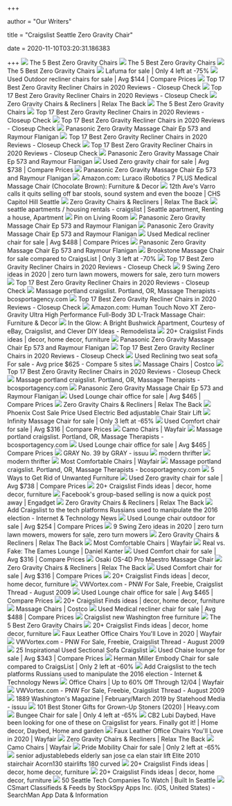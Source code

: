 +++
        
author = "Our Writers"
        
title = "Craigslist Seattle Zero Gravity Chair"
        
date = 2020-11-10T03:20:31.186383
        
+++
[ ![](https://specials-images.forbesimg.com/imageserve/5e9f903ddea8300007de881b/960x0.jpg?fit=scale)](https://specials-images.forbesimg.com/imageserve/5e9f903ddea8300007de881b/960x0.jpg?fit=scale) The 5 Best Zero Gravity Chairs
[ ![](https://specials-images.forbesimg.com/imageserve/5e9f90a0dea8300007de881e/960x0.jpg?fit=scale)](https://specials-images.forbesimg.com/imageserve/5e9f90a0dea8300007de881e/960x0.jpg?fit=scale) The 5 Best Zero Gravity Chairs
[ ![](https://specials-images.forbesimg.com/imageserve/5e9f91ca8c2caa0006e70b7b/960x0.jpg?fit=scale)](https://specials-images.forbesimg.com/imageserve/5e9f91ca8c2caa0006e70b7b/960x0.jpg?fit=scale) The 5 Best Zero Gravity Chairs
[ ![](https://www.used.forsale/sh-img/fauteuil-relax_10_lafuma.jpg)](https://www.used.forsale/sh-img/fauteuil-relax_10_lafuma.jpg) Lafuma for sale | Only 4 left at -75%
[ ![](https://www.second-hand-furniture.com/images/?i=aHR0cHM6Ly9tLm1lZGlhLWFtYXpvbi5jb20vaW1hZ2VzL0kvNjF2OHdrelhRU0wuX0FDX1VMMzIwXy5qcGc)](https://www.second-hand-furniture.com/images/?i=aHR0cHM6Ly9tLm1lZGlhLWFtYXpvbi5jb20vaW1hZ2VzL0kvNjF2OHdrelhRU0wuX0FDX1VMMzIwXy5qcGc) Used Outdoor recliner chairs for sale | Avg $144 | Compare Prices
[ ![](https://closeupcheck.com/wp-content/uploads/2018/05/B01K1WU2A4.jpg)](https://closeupcheck.com/wp-content/uploads/2018/05/B01K1WU2A4.jpg) Top 17 Best Zero Gravity Recliner Chairs in 2020 Reviews - Closeup Check
[ ![](https://closeupcheck.com/wp-content/uploads/2019/06/B07GS5XPL1.jpg)](https://closeupcheck.com/wp-content/uploads/2019/06/B07GS5XPL1.jpg) Top 17 Best Zero Gravity Recliner Chairs in 2020 Reviews - Closeup Check
[ ![](https://cdn.shopify.com/s/files/1/0011/1273/5803/products/Gravis_Bee_5e60102bb23c1_600x.jpg?v=1599867046)](https://cdn.shopify.com/s/files/1/0011/1273/5803/products/Gravis_Bee_5e60102bb23c1_600x.jpg?v=1599867046) Zero Gravity Chairs & Recliners | Relax The Back
[ ![](https://specials-images.forbesimg.com/imageserve/5e9f900cdea8300007de8818/960x0.jpg?fit=scale)](https://specials-images.forbesimg.com/imageserve/5e9f900cdea8300007de8818/960x0.jpg?fit=scale) The 5 Best Zero Gravity Chairs
[ ![](https://closeupcheck.com/wp-content/uploads/2018/05/B073DQGL9N.jpg)](https://closeupcheck.com/wp-content/uploads/2018/05/B073DQGL9N.jpg) Top 17 Best Zero Gravity Recliner Chairs in 2020 Reviews - Closeup Check
[ ![](https://closeupcheck.com/wp-content/uploads/2018/05/B0032UY0BU.jpg)](https://closeupcheck.com/wp-content/uploads/2018/05/B0032UY0BU.jpg) Top 17 Best Zero Gravity Recliner Chairs in 2020 Reviews - Closeup Check
[ ![](https://www.jansenfurniture.ca/wp-content/uploads/2018/08/34722-French-Louis-XV-Style-Arm-Chair-EM-088-New2018_DD-2-400x400.jpg)](https://www.jansenfurniture.ca/wp-content/uploads/2018/08/34722-French-Louis-XV-Style-Arm-Chair-EM-088-New2018_DD-2-400x400.jpg) Panasonic Zero Gravity Massage Chair Ep 573 and Raymour Flanigan
[ ![](https://closeupcheck.com/wp-content/uploads/2018/05/B076J2TCMD.jpg)](https://closeupcheck.com/wp-content/uploads/2018/05/B076J2TCMD.jpg) Top 17 Best Zero Gravity Recliner Chairs in 2020 Reviews - Closeup Check
[ ![](https://closeupcheck.com/wp-content/uploads/2018/06/B06W2JPBTD.jpg)](https://closeupcheck.com/wp-content/uploads/2018/06/B06W2JPBTD.jpg) Top 17 Best Zero Gravity Recliner Chairs in 2020 Reviews - Closeup Check
[ ![](https://www.ulcdn.net/opt/www.ulcdn.net/images/products/197192/product/Rochelle_Rocking_Chair_00_LP.jpg?1531113767)](https://www.ulcdn.net/opt/www.ulcdn.net/images/products/197192/product/Rochelle_Rocking_Chair_00_LP.jpg?1531113767) Panasonic Zero Gravity Massage Chair Ep 573 and Raymour Flanigan
[ ![](https://www.second-hand-furniture.com/images/?i=aHR0cHM6Ly9pLmViYXlpbWcuY29tL3RodW1icy9pbWFnZXMvZy9nQ2dBQU9TdzVIRmZQLX5QL3MtbDMwMC5qcGc)](https://www.second-hand-furniture.com/images/?i=aHR0cHM6Ly9pLmViYXlpbWcuY29tL3RodW1icy9pbWFnZXMvZy9nQ2dBQU9TdzVIRmZQLX5QL3MtbDMwMC5qcGc) Used Zero gravity chair for sale | Avg $738 | Compare Prices
[ ![](https://www.vintagevibes.nl/wp-content/uploads/2016/02/stoelen148b.jpg)](https://www.vintagevibes.nl/wp-content/uploads/2016/02/stoelen148b.jpg) Panasonic Zero Gravity Massage Chair Ep 573 and Raymour Flanigan
[ ![](https://images-na.ssl-images-amazon.com/images/I/81xBta5O2RL._AC_SL1500_.jpg)](https://images-na.ssl-images-amazon.com/images/I/81xBta5O2RL._AC_SL1500_.jpg) Amazon.com: Luraco iRobotics 7 PLUS Medical Massage Chair (Chocolate  Brown): Furniture & Decor
[ ![](http://farm9.static.flickr.com/8095/8444491525_06d282cc76.jpg)](http://farm9.static.flickr.com/8095/8444491525_06d282cc76.jpg) 12th Ave's Varro calls it quits selling off bar stools, sound system and  even the booze | CHS Capitol Hill Seattle
[ ![](https://cdn.shopify.com/s/files/1/0011/1273/5803/products/AndrewLaBlac_XChair3.0_WEB_clip-c_600x.jpg?v=1582216085)](https://cdn.shopify.com/s/files/1/0011/1273/5803/products/AndrewLaBlac_XChair3.0_WEB_clip-c_600x.jpg?v=1582216085) Zero Gravity Chairs & Recliners | Relax The Back
[ ![](https://i.pinimg.com/originals/0c/51/a1/0c51a1af86a1db234b2107b9b237d322.jpg)](https://i.pinimg.com/originals/0c/51/a1/0c51a1af86a1db234b2107b9b237d322.jpg) seattle apartments / housing rentals - craigslist | Seattle apartment,  Renting a house, Apartment
[ ![](https://i.pinimg.com/originals/aa/1f/53/aa1f53d241f4726a1067d19732c3ecc8.jpg)](https://i.pinimg.com/originals/aa/1f/53/aa1f53d241f4726a1067d19732c3ecc8.jpg) Pin on Living Room
[ ![](https://images-na.ssl-images-amazon.com/images/I/71nUi10L3xL._SY679_.jpg)](https://images-na.ssl-images-amazon.com/images/I/71nUi10L3xL._SY679_.jpg) Panasonic Zero Gravity Massage Chair Ep 573 and Raymour Flanigan
[ ![](https://st.hzcdn.com/simgs/1f81d0df025d2e2f_4-8385/home-design.jpg)](https://st.hzcdn.com/simgs/1f81d0df025d2e2f_4-8385/home-design.jpg) Panasonic Zero Gravity Massage Chair Ep 573 and Raymour Flanigan
[ ![](https://www.second-hand-furniture.com/images/?i=aHR0cHM6Ly9pbWFnZXMuY3JhaWdzbGlzdC5vcmcvMDBUMFRfMXgyMHZpTFVXV1lfMGxNMHQyXzMwMHgzMDAuanBn)](https://www.second-hand-furniture.com/images/?i=aHR0cHM6Ly9pbWFnZXMuY3JhaWdzbGlzdC5vcmcvMDBUMFRfMXgyMHZpTFVXV1lfMGxNMHQyXzMwMHgzMDAuanBn) Used Medical recliner chair for sale | Avg $488 | Compare Prices
[ ![](https://comps.canstockphoto.ca/vintage-chair-stock-photo_csp3880724.jpg)](https://comps.canstockphoto.ca/vintage-chair-stock-photo_csp3880724.jpg) Panasonic Zero Gravity Massage Chair Ep 573 and Raymour Flanigan
[ ![](https://www.used.forsale/sh-img/s-l400_brookstone%2Bmassage%2Bchair.jpg)](https://www.used.forsale/sh-img/s-l400_brookstone%2Bmassage%2Bchair.jpg) Brookstone Massage Chair for sale compared to CraigsList | Only 3 left at  -70%
[ ![](https://closeupcheck.com/wp-content/uploads/2019/06/B07BMPPLXD.jpg)](https://closeupcheck.com/wp-content/uploads/2019/06/B07BMPPLXD.jpg) Top 17 Best Zero Gravity Recliner Chairs in 2020 Reviews - Closeup Check
[ ![](https://i.pinimg.com/236x/0d/34/e0/0d34e0124c6c90c6d795228c95a838e7.jpg)](https://i.pinimg.com/236x/0d/34/e0/0d34e0124c6c90c6d795228c95a838e7.jpg) 9 Swing Zero ideas in 2020 | zero turn lawn mowers, mowers for sale, zero  turn mowers
[ ![](https://closeupcheck.com/wp-content/uploads/2018/03/B011VU7CHQ.jpg)](https://closeupcheck.com/wp-content/uploads/2018/03/B011VU7CHQ.jpg) Top 17 Best Zero Gravity Recliner Chairs in 2020 Reviews - Closeup Check
[ ![](https://bcosportagency.com/pics/massage-portland-craigslist.jpg)](https://bcosportagency.com/pics/massage-portland-craigslist.jpg) Massage portland craigslist. Portland, OR, Massage Therapists -  bcosportagency.com
[ ![](https://closeupcheck.com/wp-content/uploads/2018/05/B079N9TPCR.jpg)](https://closeupcheck.com/wp-content/uploads/2018/05/B079N9TPCR.jpg) Top 17 Best Zero Gravity Recliner Chairs in 2020 Reviews - Closeup Check
[ ![](https://images-na.ssl-images-amazon.com/images/I/71JCXICxXVL._AC_SL1500_.jpg)](https://images-na.ssl-images-amazon.com/images/I/71JCXICxXVL._AC_SL1500_.jpg) Amazon.com: Human Touch Novo XT Zero-Gravity Ultra High Performance  Full-Body 3D L-Track Massage Chair: Furniture & Decor
[ ![](https://cdn.remodelista.com/wp-content/uploads/2020/09/clement-pascal-bushwick-apartment.jpg)](https://cdn.remodelista.com/wp-content/uploads/2020/09/clement-pascal-bushwick-apartment.jpg) In the Glow: A Bright Bushwick Apartment, Courtesy of eBay, Craigslist, and  Clever DIY Ideas - Remodelista
[ ![](https://i.pinimg.com/236x/58/50/41/5850412ba680ac13c1a77c91684cf387--safari-lounge-chair.jpg)](https://i.pinimg.com/236x/58/50/41/5850412ba680ac13c1a77c91684cf387--safari-lounge-chair.jpg) 20+ Craigslist Finds ideas | decor, home decor, furniture
[ ![](https://www.ikea.com/ca/en/images/products/stefan-chair-black__0122106_PE278491_S4.jpg)](https://www.ikea.com/ca/en/images/products/stefan-chair-black__0122106_PE278491_S4.jpg) Panasonic Zero Gravity Massage Chair Ep 573 and Raymour Flanigan
[ ![](https://closeupcheck.com/wp-content/uploads/2018/03/B01EMUISRU.jpg)](https://closeupcheck.com/wp-content/uploads/2018/03/B01EMUISRU.jpg) Top 17 Best Zero Gravity Recliner Chairs in 2020 Reviews - Closeup Check
[ ![](https://www.second-hand-furniture.com/images/?i=aHR0cHM6Ly9saDMuZ29vZ2xldXNlcmNvbnRlbnQuY29tLzlXeHM0RlN1UHo3WkhxcWtBazlISkNyaXNVMHR2aVdFbXp1dmE1NXRfR1NVSFQxZGE3aHN4ektNempHZlJOZEpqSmh4VHltMC1hMFpKUkxIWWc9czM1MC1jLXJqLXYzLWw3MC1lNDAw)](https://www.second-hand-furniture.com/images/?i=aHR0cHM6Ly9saDMuZ29vZ2xldXNlcmNvbnRlbnQuY29tLzlXeHM0RlN1UHo3WkhxcWtBazlISkNyaXNVMHR2aVdFbXp1dmE1NXRfR1NVSFQxZGE3aHN4ektNempHZlJOZEpqSmh4VHltMC1hMFpKUkxIWWc9czM1MC1jLXJqLXYzLWw3MC1lNDAw) Used Reclining two seat sofa For sale - Avg price $625 - Compare 5 sites
[ ![](https://images.costco-static.com/ImageDelivery/imageService?profileId=12026540&imageId=100507881-847__1&recipeName=350)](https://images.costco-static.com/ImageDelivery/imageService?profileId=12026540&imageId=100507881-847__1&recipeName=350) Massage Chairs | Costco
[ ![](https://closeupcheck.com/wp-content/uploads/2019/06/B07M7H4JPZ.jpg)](https://closeupcheck.com/wp-content/uploads/2019/06/B07M7H4JPZ.jpg) Top 17 Best Zero Gravity Recliner Chairs in 2020 Reviews - Closeup Check
[ ![](https://bcosportagency.com/pics/massage-portland-craigslist-6.jpg)](https://bcosportagency.com/pics/massage-portland-craigslist-6.jpg) Massage portland craigslist. Portland, OR, Massage Therapists -  bcosportagency.com
[ ![](https://miastanza.co.uk/wp-content/uploads/2016/08/Mili-Lalo-dining-chairs-from-Fama-Mia-Stanza-O-450x450.jpg)](https://miastanza.co.uk/wp-content/uploads/2016/08/Mili-Lalo-dining-chairs-from-Fama-Mia-Stanza-O-450x450.jpg) Panasonic Zero Gravity Massage Chair Ep 573 and Raymour Flanigan
[ ![](https://www.second-hand-furniture.com/images/?i=aHR0cHM6Ly9pbWFnZXMuY3JhaWdzbGlzdC5vcmcvMDBBMEFfMmx2ZDNDcldsak9fMGxNMHQyXzMwMHgzMDAuanBn)](https://www.second-hand-furniture.com/images/?i=aHR0cHM6Ly9pbWFnZXMuY3JhaWdzbGlzdC5vcmcvMDBBMEFfMmx2ZDNDcldsak9fMGxNMHQyXzMwMHgzMDAuanBn) Used Lounge chair office for sale | Avg $465 | Compare Prices
[ ![](https://cdn.shopify.com/s/files/1/0011/1273/5803/products/novus2_ffb349b6-1bf5-445a-b4e7-aefadba839da_600x.jpg?v=1571610392)](https://cdn.shopify.com/s/files/1/0011/1273/5803/products/novus2_ffb349b6-1bf5-445a-b4e7-aefadba839da_600x.jpg?v=1571610392) Zero Gravity Chairs & Recliners | Relax The Back
[ ![](https://www.latexpedic.com/1308.jpg)](https://www.latexpedic.com/1308.jpg) Phoenix Cost Sale Price Used Electric Bed adjustable Chair Stair Lift
[ ![](https://www.used.forsale/sh-img/1662.b2ab96cffa94102b03541eb2312dcbf0_infinity%2Bmassage%2Bchair.jpg)](https://www.used.forsale/sh-img/1662.b2ab96cffa94102b03541eb2312dcbf0_infinity%2Bmassage%2Bchair.jpg) Infinity Massage Chair for sale | Only 3 left at -65%
[ ![](https://www.second-hand-furniture.com/images/?i=aHR0cHM6Ly9pbWFnZXMuY3JhaWdzbGlzdC5vcmcvMDBmMGZfZjdQNFFqVVBhV25fMGV3MGptXzMwMHgzMDAuanBn)](https://www.second-hand-furniture.com/images/?i=aHR0cHM6Ly9pbWFnZXMuY3JhaWdzbGlzdC5vcmcvMDBmMGZfZjdQNFFqVVBhV25fMGV3MGptXzMwMHgzMDAuanBn) Used Comfort chair for sale | Avg $316 | Compare Prices
[ ![](https://secure.img1-fg.wfcdn.com/im/23645359/resize-h600-w600%5Ecompr-r85/3108/31082491/Coward+Camo+Rocker+Kids+Chair.jpg)](https://secure.img1-fg.wfcdn.com/im/23645359/resize-h600-w600%5Ecompr-r85/3108/31082491/Coward+Camo+Rocker+Kids+Chair.jpg) Camo Chairs | Wayfair
[ ![](https://bcosportagency.com/pics/massage-portland-craigslist-2.jpg)](https://bcosportagency.com/pics/massage-portland-craigslist-2.jpg) Massage portland craigslist. Portland, OR, Massage Therapists -  bcosportagency.com
[ ![](https://www.second-hand-furniture.com/images/?i=aHR0cHM6Ly9zdG9yYWdlLmJocy5jbG91ZC5vdmgubmV0L3YxL0FVVEhfZTdkMTU0NTBiZWRkNDBiOWI1OTllMDc1NTI3ZGYzY2IvZGV0cm9pdC9fTWlkX0NlbnR1cnlfTW9kZXJuX0dyZWVuX0xvdW5nZV9PZmZpY2VfQ181ZDM4ZDE0NTk2NDhmLmpwZw)](https://www.second-hand-furniture.com/images/?i=aHR0cHM6Ly9zdG9yYWdlLmJocy5jbG91ZC5vdmgubmV0L3YxL0FVVEhfZTdkMTU0NTBiZWRkNDBiOWI1OTllMDc1NTI3ZGYzY2IvZGV0cm9pdC9fTWlkX0NlbnR1cnlfTW9kZXJuX0dyZWVuX0xvdW5nZV9PZmZpY2VfQ181ZDM4ZDE0NTk2NDhmLmpwZw) Used Lounge chair office for sale | Avg $465 | Compare Prices
[ ![](https://image.isu.pub/180409003440-7a6e16f379ebf7b80f2e7cac7b3ebf81/jpg/page_1.jpg)](https://image.isu.pub/180409003440-7a6e16f379ebf7b80f2e7cac7b3ebf81/jpg/page_1.jpg) GRAY No. 39 by GRAY - issuu
[ ![](http://stewf.blogs.com/.a/6a00d8341c796653ef0120a6ecee84970b-800wi)](http://stewf.blogs.com/.a/6a00d8341c796653ef0120a6ecee84970b-800wi) modern thrifter
[ ![](http://3.bp.blogspot.com/_IO-hTao9JEU/S_b7mde5gjI/AAAAAAAAArk/FUW-3aVbF10/s400/craigslist.jpg)](http://3.bp.blogspot.com/_IO-hTao9JEU/S_b7mde5gjI/AAAAAAAAArk/FUW-3aVbF10/s400/craigslist.jpg) modern thrifter
[ ![](https://secure.img1-fg.wfcdn.com/im/11122952/resize-h600-w600%5Ecompr-r85/3814/38140175/Remick+Parsons+Upholstered+Dining+Chair+%28Set+of+2%29.jpg)](https://secure.img1-fg.wfcdn.com/im/11122952/resize-h600-w600%5Ecompr-r85/3814/38140175/Remick+Parsons+Upholstered+Dining+Chair+%28Set+of+2%29.jpg) Most Comfortable Chairs | Wayfair
[ ![](https://bcosportagency.com/pics/massage-portland-craigslist-4.jpg)](https://bcosportagency.com/pics/massage-portland-craigslist-4.jpg) Massage portland craigslist. Portland, OR, Massage Therapists -  bcosportagency.com
[ ![](https://www.treehugger.com/thmb/Q05u5HwoOqoRF1HEAJ62TC3FZWY=/1600x900/smart/filters:no_upscale()/__opt__aboutcom__coeus__resources__content_migration__mnn__images__2016__04__free-used-purple-couches-at-curb-e6515a2e582d4f74a7cfbc47a1297176.jpg)](https://www.treehugger.com/thmb/Q05u5HwoOqoRF1HEAJ62TC3FZWY=/1600x900/smart/filters:no_upscale()/__opt__aboutcom__coeus__resources__content_migration__mnn__images__2016__04__free-used-purple-couches-at-curb-e6515a2e582d4f74a7cfbc47a1297176.jpg) 5 Ways to Get Rid of Unwanted Furniture
[ ![](https://www.second-hand-furniture.com/images/?i=aHR0cHM6Ly9pLmViYXlpbWcuY29tL3RodW1icy9pbWFnZXMvZy85ZkFBQU9Td3VkcGZXVXVLL3MtbDE2MDAuanBn)](https://www.second-hand-furniture.com/images/?i=aHR0cHM6Ly9pLmViYXlpbWcuY29tL3RodW1icy9pbWFnZXMvZy85ZkFBQU9Td3VkcGZXVXVLL3MtbDE2MDAuanBn) Used Zero gravity chair for sale | Avg $738 | Compare Prices
[ ![](https://i.pinimg.com/236x/c4/f5/7f/c4f57fecd593e1115ffc0fb41d42064d.jpg)](https://i.pinimg.com/236x/c4/f5/7f/c4f57fecd593e1115ffc0fb41d42064d.jpg) 20+ Craigslist Finds ideas | decor, home decor, furniture
[ ![](https://o.aolcdn.com/images/dims?resize=1200%2C630&crop=1200%2C630%2C0%2C0&quality=95&image_uri=https%3A%2F%2Fs.yimg.com%2Fuu%2Fapi%2Fres%2F1.2%2FXDewD4DuFXqAZltv03Z2.g--%7EB%2FaD00MDA7dz02MzA7YXBwaWQ9eXRhY2h5b24-%2Fhttps%3A%2F%2Fo.aolcdn.com%2Fhss%2Fstorage%2Fmidas%2F8b54709f4e25a091c1ce2f61a1e1f214%2F201533832%2Ffacebook-for-sale-group-sell.jpg&client=amp-blogside-v2&signature=cc677b78c3b83b97e5bf69ffdf4d4ad8d67b688b)](https://o.aolcdn.com/images/dims?resize=1200%2C630&crop=1200%2C630%2C0%2C0&quality=95&image_uri=https%3A%2F%2Fs.yimg.com%2Fuu%2Fapi%2Fres%2F1.2%2FXDewD4DuFXqAZltv03Z2.g--%7EB%2FaD00MDA7dz02MzA7YXBwaWQ9eXRhY2h5b24-%2Fhttps%3A%2F%2Fo.aolcdn.com%2Fhss%2Fstorage%2Fmidas%2F8b54709f4e25a091c1ce2f61a1e1f214%2F201533832%2Ffacebook-for-sale-group-sell.jpg&client=amp-blogside-v2&signature=cc677b78c3b83b97e5bf69ffdf4d4ad8d67b688b) Facebook's group-based selling is now a quick post away | Engadget
[ ![](https://cdn.shopify.com/s/files/1/0011/1273/5803/products/Lito_Sand_ZG_600x.jpg?v=1602796108)](https://cdn.shopify.com/s/files/1/0011/1273/5803/products/Lito_Sand_ZG_600x.jpg?v=1602796108) Zero Gravity Chairs & Recliners | Relax The Back
[ ![](https://techcrunch.com/wp-content/uploads/2018/03/craigslist-personals-ios.jpg)](https://techcrunch.com/wp-content/uploads/2018/03/craigslist-personals-ios.jpg) Add Craigslist to the tech platforms Russians used to manipulate the 2016  election - Internet & Technology News
[ ![](https://www.second-hand-furniture.com/images/?i=aHR0cHM6Ly9pLmViYXlpbWcuY29tL3RodW1icy9pbWFnZXMvZy92Q0VBQU9Td0hWVmZscElhL3MtbDMwMC5qcGc)](https://www.second-hand-furniture.com/images/?i=aHR0cHM6Ly9pLmViYXlpbWcuY29tL3RodW1icy9pbWFnZXMvZy92Q0VBQU9Td0hWVmZscElhL3MtbDMwMC5qcGc) Used Lounge chair outdoor for sale | Avg $254 | Compare Prices
[ ![](https://i.pinimg.com/236x/4c/69/32/4c693214b3db81a1d816226f18b07d7a.jpg)](https://i.pinimg.com/236x/4c/69/32/4c693214b3db81a1d816226f18b07d7a.jpg) 9 Swing Zero ideas in 2020 | zero turn lawn mowers, mowers for sale, zero  turn mowers
[ ![](https://cdn.shopify.com/s/files/1/0011/1273/5803/products/PC-420_Com_5f4d94c3f03a7_600x.jpg?v=1601520971)](https://cdn.shopify.com/s/files/1/0011/1273/5803/products/PC-420_Com_5f4d94c3f03a7_600x.jpg?v=1601520971) Zero Gravity Chairs & Recliners | Relax The Back
[ ![](https://secure.img1-fg.wfcdn.com/im/77275850/resize-h310-w310%5Ecompr-r85/1284/128461577/memory-foam-dining-chair-cushion.jpg)](https://secure.img1-fg.wfcdn.com/im/77275850/resize-h310-w310%5Ecompr-r85/1284/128461577/memory-foam-dining-chair-cushion.jpg) Most Comfortable Chairs | Wayfair
[ ![](http://manhattan-nest.com/blog/wp-content/uploads/2013/03/tilt.jpg)](http://manhattan-nest.com/blog/wp-content/uploads/2013/03/tilt.jpg) Real vs. Fake: The Eames Lounge | Daniel Kanter
[ ![](https://www.second-hand-furniture.com/images/?i=aHR0cHM6Ly9pbWFnZXMuY3JhaWdzbGlzdC5vcmcvMDBNME1fODVHN0dmd0dZRG5fMDZzMDg0XzMwMHgzMDAuanBn)](https://www.second-hand-furniture.com/images/?i=aHR0cHM6Ly9pbWFnZXMuY3JhaWdzbGlzdC5vcmcvMDBNME1fODVHN0dmd0dZRG5fMDZzMDg0XzMwMHgzMDAuanBn) Used Comfort chair for sale | Avg $316 | Compare Prices
[ ![](https://images.costco-static.com/ImageDelivery/imageService?profileId=12026540&imageId=100417120-847__1&recipeName=350)](https://images.costco-static.com/ImageDelivery/imageService?profileId=12026540&imageId=100417120-847__1&recipeName=350) Osaki OS-4D Pro Maestro Massage Chair
[ ![](https://cdn.shopify.com/s/files/1/0011/1273/5803/products/cafe2_600x.jpg?v=1571610396)](https://cdn.shopify.com/s/files/1/0011/1273/5803/products/cafe2_600x.jpg?v=1571610396) Zero Gravity Chairs & Recliners | Relax The Back
[ ![](https://www.second-hand-furniture.com/images/?i=aHR0cHM6Ly9tLm1lZGlhLWFtYXpvbi5jb20vaW1hZ2VzL0kvNzFXOTNzUDFid0wuX0FDX1VMMzIwXy5qcGc)](https://www.second-hand-furniture.com/images/?i=aHR0cHM6Ly9tLm1lZGlhLWFtYXpvbi5jb20vaW1hZ2VzL0kvNzFXOTNzUDFid0wuX0FDX1VMMzIwXy5qcGc) Used Comfort chair for sale | Avg $316 | Compare Prices
[ ![](https://i.pinimg.com/236x/5e/43/da/5e43da76bfbac16fb183d597074f1520--san-jose.jpg)](https://i.pinimg.com/236x/5e/43/da/5e43da76bfbac16fb183d597074f1520--san-jose.jpg) 20+ Craigslist Finds ideas | decor, home decor, furniture
[ ![](http://img.photobucket.com/albums/v332/GraniteGorrilla/DSC_0061-1.jpg)](http://img.photobucket.com/albums/v332/GraniteGorrilla/DSC_0061-1.jpg) VWVortex.com - PNW For Sale, Freebie, Craigslist Thread - August 2009
[ ![](https://www.second-hand-furniture.com/images/?i=aHR0cHM6Ly9pLmViYXlpbWcuY29tL3RodW1icy9pbWFnZXMvZy9vUnNBQU9Td2dxeGZRcFR6L3MtbDMwMC5qcGc)](https://www.second-hand-furniture.com/images/?i=aHR0cHM6Ly9pLmViYXlpbWcuY29tL3RodW1icy9pbWFnZXMvZy9vUnNBQU9Td2dxeGZRcFR6L3MtbDMwMC5qcGc) Used Lounge chair office for sale | Avg $465 | Compare Prices
[ ![](https://i.pinimg.com/236x/fe/2b/63/fe2b631424a39b35d9055812881226cd--fold-over-lounge-chair.jpg)](https://i.pinimg.com/236x/fe/2b/63/fe2b631424a39b35d9055812881226cd--fold-over-lounge-chair.jpg) 20+ Craigslist Finds ideas | decor, home decor, furniture
[ ![](https://images.costco-static.com/ImageDelivery/imageService?profileId=12026540&imageId=100397346-847__1&recipeName=350)](https://images.costco-static.com/ImageDelivery/imageService?profileId=12026540&imageId=100397346-847__1&recipeName=350) Massage Chairs | Costco
[ ![](https://www.second-hand-furniture.com/images/?i=aHR0cHM6Ly9pLmViYXlpbWcuY29tL3RodW1icy9pbWFnZXMvZy9YdTBBQU9Td0l0NWVoZmxhL3MtbDE2MDAuanBn)](https://www.second-hand-furniture.com/images/?i=aHR0cHM6Ly9pLmViYXlpbWcuY29tL3RodW1icy9pbWFnZXMvZy9YdTBBQU9Td0l0NWVoZmxhL3MtbDE2MDAuanBn) Used Medical recliner chair for sale | Avg $488 | Compare Prices
[ ![](https://www.anti-mites.com/images/604901.jpg)](https://www.anti-mites.com/images/604901.jpg) Craigslist new Washington free furniture
[ ![](https://thumbor.forbes.com/thumbor/711x474/https://specials-images.forbesimg.com/imageserve/5e9f9135b5765a0006f25ada/960x0.jpg?fit=scale)](https://thumbor.forbes.com/thumbor/711x474/https://specials-images.forbesimg.com/imageserve/5e9f9135b5765a0006f25ada/960x0.jpg?fit=scale) The 5 Best Zero Gravity Chairs
[ ![](https://i.pinimg.com/236x/df/01/e8/df01e8067fc6d9fe0d29cf779e23fbe6--modern-armchair-desk-chairs.jpg)](https://i.pinimg.com/236x/df/01/e8/df01e8067fc6d9fe0d29cf779e23fbe6--modern-armchair-desk-chairs.jpg) 20+ Craigslist Finds ideas | decor, home decor, furniture
[ ![](https://secure.img1-fg.wfcdn.com/im/39622550/resize-h310-w310%5Ecompr-r85/1213/121372968/mila-task-chair.jpg)](https://secure.img1-fg.wfcdn.com/im/39622550/resize-h310-w310%5Ecompr-r85/1213/121372968/mila-task-chair.jpg) Faux Leather Office Chairs You'll Love in 2020 | Wayfair
[ ![](http://img.photobucket.com/albums/v332/GraniteGorrilla/DSC_0064-1.jpg)](http://img.photobucket.com/albums/v332/GraniteGorrilla/DSC_0064-1.jpg) VWVortex.com - PNW For Sale, Freebie, Craigslist Thread - August 2009
[ ![](https://themprojects.com/wp-content/uploads/2017/07/sectional-sofas-craigslist-cleanupflorida-throughout-craigslist-sectional-sofa.jpg)](https://themprojects.com/wp-content/uploads/2017/07/sectional-sofas-craigslist-cleanupflorida-throughout-craigslist-sectional-sofa.jpg) 25 Inspirational Used Sectional Sofa Craigslist
[ ![](https://www.second-hand-furniture.com/images/?i=aHR0cHM6Ly9pLmViYXlpbWcuY29tL3RodW1icy9pbWFnZXMvZy95R0lBQU9Td21HTmZvV243L3MtbDMwMC5qcGc)](https://www.second-hand-furniture.com/images/?i=aHR0cHM6Ly9pLmViYXlpbWcuY29tL3RodW1icy9pbWFnZXMvZy95R0lBQU9Td21HTmZvV243L3MtbDMwMC5qcGc) Used Chaise lounge for sale | Avg $343 | Compare Prices
[ ![](https://www.used.forsale/sh-img/71ZMjJyFb%252BL._AC_SL1500__herman%2Bmiller%2Bembody%2Bchair.jpg)](https://www.used.forsale/sh-img/71ZMjJyFb%252BL._AC_SL1500__herman%2Bmiller%2Bembody%2Bchair.jpg) Herman Miller Embody Chair for sale compared to CraigsList | Only 2 left at  -60%
[ ![](https://techcrunch.com/wp-content/uploads/2019/04/Screen-Shot-2019-04-18-at-11.08.56-AM.png)](https://techcrunch.com/wp-content/uploads/2019/04/Screen-Shot-2019-04-18-at-11.08.56-AM.png) Add Craigslist to the tech platforms Russians used to manipulate the 2016  election - Internet & Technology News
[ ![](https://secure.img1-fg.wfcdn.com/im/36124313/compr-r85/1236/123651416/default.jpg)](https://secure.img1-fg.wfcdn.com/im/36124313/compr-r85/1236/123651416/default.jpg) Office Chairs | Up to 60% Off Through 12/04 | Wayfair
[ ![](http://img.photobucket.com/albums/v332/GraniteGorrilla/DSC_0063-1.jpg)](http://img.photobucket.com/albums/v332/GraniteGorrilla/DSC_0063-1.jpg) VWVortex.com - PNW For Sale, Freebie, Craigslist Thread - August 2009
[ ![](https://image.isu.pub/190116181013-ae0c59cd7a66592124eb88ab027d6c07/jpg/page_1.jpg)](https://image.isu.pub/190116181013-ae0c59cd7a66592124eb88ab027d6c07/jpg/page_1.jpg) 1889 Washington's Magazine | February/March 2019 by Statehood Media - issuu
[ ![](https://heavy.com/wp-content/uploads/2019/04/zero-gravity-chair-best-stoner-gifts.jpg?quality=65&strip=all&w=425)](https://heavy.com/wp-content/uploads/2019/04/zero-gravity-chair-best-stoner-gifts.jpg?quality=65&strip=all&w=425) 101 Best Stoner Gifts for Grown-Up Stoners (2020) | Heavy.com
[ ![](https://www.used.forsale/sh-img/119996829_3522608557819899_7397397629296770680_o_bungee%2Bchair.jpg)](https://www.used.forsale/sh-img/119996829_3522608557819899_7397397629296770680_o_bungee%2Bchair.jpg) Bungee Chair for sale | Only 4 left at -65%
[ ![](https://i.pinimg.com/originals/ce/2e/e9/ce2ee9f56fb4bb065852013af232bd92.jpg)](https://i.pinimg.com/originals/ce/2e/e9/ce2ee9f56fb4bb065852013af232bd92.jpg) CB2 Lubi Daybed. Have been looking for one of these on Craigslist for  years. Finally got it! | Home decor, Daybed, Home and garden
[ ![](https://secure.img1-fg.wfcdn.com/im/57966903/compr-r85/1253/125338726/default.jpg)](https://secure.img1-fg.wfcdn.com/im/57966903/compr-r85/1253/125338726/default.jpg) Faux Leather Office Chairs You'll Love in 2020 | Wayfair
[ ![](https://cdn.shopify.com/s/files/1/0011/1273/5803/products/DreamMaker_PillowMovement_Shadow_clip_WEB_c-j_600x.jpg?v=1587402478)](https://cdn.shopify.com/s/files/1/0011/1273/5803/products/DreamMaker_PillowMovement_Shadow_clip_WEB_c-j_600x.jpg?v=1587402478) Zero Gravity Chairs & Recliners | Relax The Back
[ ![](https://secure.img1-fg.wfcdn.com/im/44840660/resize-h310-w310%5Ecompr-r85/1822/18227047/cordoba-htc-camo-kids-chair-recliner.jpg)](https://secure.img1-fg.wfcdn.com/im/44840660/resize-h310-w310%5Ecompr-r85/1822/18227047/cordoba-htc-camo-kids-chair-recliner.jpg) Camo Chairs | Wayfair
[ ![](https://www.used.forsale/sh-img/Go-Chair-Citrine-Yellow_pride%2Bmobility%2Bchair.jpg)](https://www.used.forsale/sh-img/Go-Chair-Citrine-Yellow_pride%2Bmobility%2Bchair.jpg) Pride Mobility Chair for sale | Only 2 left at -65%
[ ![](http://www.electroease.com/maxicomforter.jpg)](http://www.electroease.com/maxicomforter.jpg) senior adjustablebeds elderly san jose ca elan stair lift Elite 2010  stairchair Acorn130 stairlifts 180 curved
[ ![](https://i.pinimg.com/236x/82/c6/c4/82c6c4f80dce5e50d39b20329146c5ad.jpg)](https://i.pinimg.com/236x/82/c6/c4/82c6c4f80dce5e50d39b20329146c5ad.jpg) 20+ Craigslist Finds ideas | decor, home decor, furniture
[ ![](https://i.pinimg.com/236x/96/5c/f0/965cf048fb555efbac8d2644433b727a.jpg)](https://i.pinimg.com/236x/96/5c/f0/965cf048fb555efbac8d2644433b727a.jpg) 20+ Craigslist Finds ideas | decor, home decor, furniture
[ ![](https://cdn.builtinseattle.com/sites/www.builtinseattle.com/files/styles/optimize/public/2018-12/BI_Seattle_50TechCompaniesToKnow2019_Article%20Banner.png)](https://cdn.builtinseattle.com/sites/www.builtinseattle.com/files/styles/optimize/public/2018-12/BI_Seattle_50TechCompaniesToKnow2019_Article%20Banner.png) 50 Seattle Tech Companies To Watch | Built In Seattle
[ ![](https://is5-ssl.mzstatic.com/image/thumb/Purple113/v4/c4/6b/b2/c46bb2f3-9cbd-4d3e-8d66-d0ad5ab83e6c/mzl.ytgjcnyz.png/392x696bb.png)](https://is5-ssl.mzstatic.com/image/thumb/Purple113/v4/c4/6b/b2/c46bb2f3-9cbd-4d3e-8d66-d0ad5ab83e6c/mzl.ytgjcnyz.png/392x696bb.png) CSmart Classifieds & Feeds by StockSpy Apps Inc. (iOS, United States) -  SearchMan App Data & Information
